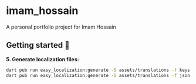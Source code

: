 # imam_hossain

A personal portfolio project for Imam Hossain

## Getting started 🚀

<a id="generate-localization-files" style="text-decoration:none">**5. Generate localization files:**</a>

```bash
dart pub run easy_localization:generate -S assets/translations -f keys -o localization/locale_keys.g.dart
dart pub run easy_localization:generate -S assets/translations -f json -o localization/locale_json.g.dart
```
